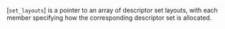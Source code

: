 [`set_layouts`] is a pointer to an array of descriptor set layouts,
with each member specifying how the corresponding descriptor set is
allocated.